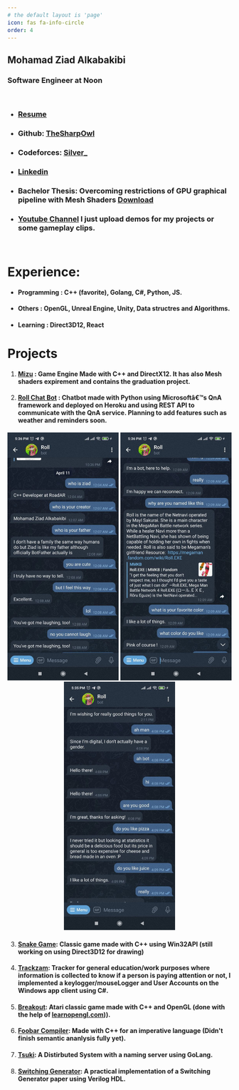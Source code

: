 ```yaml
---
# the default layout is 'page'
icon: fas fa-info-circle
order: 4
---
```


## Mohamad Ziad Alkabakibi

### Software Engineer at Noon

<br>

- ### <a href="https://github.com/TheSharpOwl/TheSharpOwl.github.io/raw/master/files/resume.pdf" target="_blank">Resume</a>

- ### Github: <a href="https://github.com/TheSharpOwl" target="_blank">TheSharpOwl</a>
- ### Codeforces: <a href="https://codeforces.com/profile/Silver_" target="_blank">Silver\_</a>
- ### <a href="https://www.linkedin.com/in/mohamad-ziad-a-999771118/" target="_blank">Linkedin</a>
- ### Bachelor Thesis: Overcoming restrictions of GPU graphical pipeline with Mesh Shaders <a href="https://github.com/TheSharpOwl/TheSharpOwl.github.io/raw/master/files/thesis.pdf" target="_blank">Download</a>
- ### <a href="https://www.youtube.com/channel/UCypgX5uHk5ezqPCVKIVq2ow" target="_blank">Youtube Channel</a> I just upload demos for my projects or some gameplay clips.
<br>

# Experience:

- #### **Programming** : C++ (favorite), Golang, C#, Python, JS.

- #### **Others** : OpenGL, Unreal Engine, Unity, Data structres and Algorithms.

- #### **Learning** : Direct3D12, React

# Projects

1. #### <a href="https://github.com/TheSharpOwl/Mizu" target="_blank">Mizu</a> : Game Engine Made with C++ and DirectX12. It has also Mesh shaders expirement and contains the graduation project.

2. #### <a href="https://github.com/TheSharpOwl/Roll" target="_blank">Roll Chat Bot</a> : Chatbot made with Python using Microsoftâ€™s QnA framework and deployed on Heroku and using REST API to communicate with the QnA service. Planning to add features such as weather and reminders soon.

<div style="text-align:center">
<img src="https://github.com/TheSharpOwl/TheSharpOwl.github.io/raw/master/images/roll_1.jpg" alt="roll_screen_shot1" width="250"/>
<img src="https://github.com/TheSharpOwl/TheSharpOwl.github.io/raw/master/images/roll_2.jpg" alt="roll_screen_shot2" width="250"/>
<img src="https://github.com/TheSharpOwl/TheSharpOwl.github.io/raw/master/images/roll_3.jpg" alt="roll_screen_shot3" width="250"/>
</div>

3. #### <a href="https://github.com/TheSharpOwl/SnakeGame" target="_blank">Snake Game</a>: Classic game made with C++ using Win32API (still working on using Direct3D12 for drawing)

4. #### <a href="https://github.com/TheSharpOwl/Trackzam" target="_blank">Trackzam</a>: Tracker for general education/work purposes where information is collected to know if a person is paying attention or not, I implemented a keylogger/mouseLogger and User Accounts on the Windows app client using C#.

5. #### <a href="https://github.com/TheSharpOwl/Breakout" target="_blank">Breakout</a>: Atari classic game made with C++ and OpenGL (done with the help of <a href="https://learnopengl.com" target="_blank">learnopengl.com</a>)).<br>

<!-- 2. #### <a href="" target="_blank">Battle Tanks</a>(https://github.com/TheSharpOwl/04_BattleTank) : Tanks game inspired from the world of tanks (with help of <a href="" target="_blank">Udemy's The Unreal Engine Developer C++ Course</a>(https://www.udemy.com/course/unrealcourse/)).<br> -->

6. #### <a href="https://github.com/TheSharpOwl/FoobarCompiler" target="_blank">Foobar Compiler</a>: Made with C++ for an imperative language (Didn't finish semantic ananlysis fully yet).<br>

7. #### <a href="https://github.com/kuredoro/tsuki" target="_blank">Tsuki</a>: A Distirbuted System with a naming server using GoLang.<br>

8. #### <a href="https://github.com/TheSharpOwl/switching-generator" target="_blank">Switching Generator</a>: A practical implementation of a Switching Generator paper using Verilog HDL.<br>
